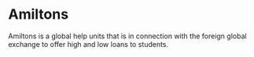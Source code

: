 # Amiltons
Amiltons is a global help units that is in connection with the foreign global exchange to offer high and low loans to students. 
